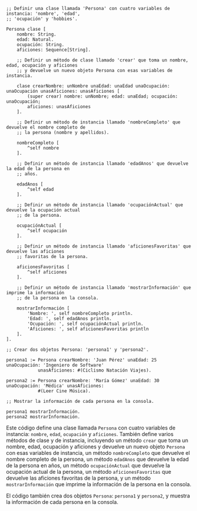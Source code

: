 ```smalltalk
;; Definir una clase llamada 'Persona' con cuatro variables de instancia: 'nombre', 'edad',
;; 'ocupación' y 'hobbies'.

Persona clase [
    nombre: String.
    edad: Natural.
    ocupación: String.
    aficiones: Sequence[String].

    ;; Definir un método de clase llamado 'crear' que toma un nombre, edad, ocupación y aficiones
    ;; y devuelve un nuevo objeto Persona con esas variables de instancia.

    clase crearNombre: unNombre unaEdad: unaEdad unaOcupación: unaOcupación unasAficiones: unasAficiones [
        (super crear) nombre: unNombre; edad: unaEdad; ocupación: unaOcupación;
        aficiones: unasAficiones
    ].

    ;; Definir un método de instancia llamado 'nombreCompleto' que devuelve el nombre completo de
    ;; la persona (nombre y apellidos).

    nombreCompleto [
        ^self nombre
    ].

    ;; Definir un método de instancia llamado 'edadAnos' que devuelve la edad de la persona en
    ;; años.

    edadAnos [
        ^self edad
    ].

    ;; Definir un método de instancia llamado 'ocupaciónActual' que devuelve la ocupación actual
    ;; de la persona.

    ocupaciónActual [
        ^self ocupación
    ].

    ;; Definir un método de instancia llamado 'aficionesFavoritas' que devuelve las aficiones
    ;; favoritas de la persona.

    aficionesFavoritas [
        ^self aficiones
    ].

    ;; Definir un método de instancia llamado 'mostrarInformación' que imprime la información
    ;; de la persona en la consola.

    mostrarInformación [
        'Nombre: ', self nombreCompleto println.
        'Edad: ', self edadAnos println.
        'Ocupación: ', self ocupaciónActual println.
        'Aficiones: ', self aficionesFavoritas println
    ].
].

;; Crear dos objetos Persona: 'persona1' y 'persona2'.

persona1 := Persona crearNombre: 'Juan Pérez' unaEdad: 25 unaOcupación: 'Ingeniero de Software'
            unasAficiones: #(Ciclismo Natación Viajes).

persona2 := Persona crearNombre: 'María Gómez' unaEdad: 30 unaOcupación: 'Médica' unasAficiones:
            #(Leer Cine Música).

;; Mostrar la información de cada persona en la consola.

persona1 mostrarInformación.
persona2 mostrarInformación.
```

Este código define una clase llamada `Persona` con cuatro variables de instancia: `nombre`, `edad`, `ocupación` y `aficiones`. También define varios métodos de clase y de instancia, incluyendo un método `crear` que toma un nombre, edad, ocupación y aficiones y devuelve un nuevo objeto `Persona` con esas variables de instancia, un método `nombreCompleto` que devuelve el nombre completo de la persona, un método `edadAnos` que devuelve la edad de la persona en años, un método `ocupaciónActual` que devuelve la ocupación actual de la persona, un método `aficionesFavoritas` que devuelve las aficiones favoritas de la persona, y un método `mostrarInformación` que imprime la información de la persona en la consola.

El código también crea dos objetos `Persona`: `persona1` y `persona2`, y muestra la información de cada persona en la consola.